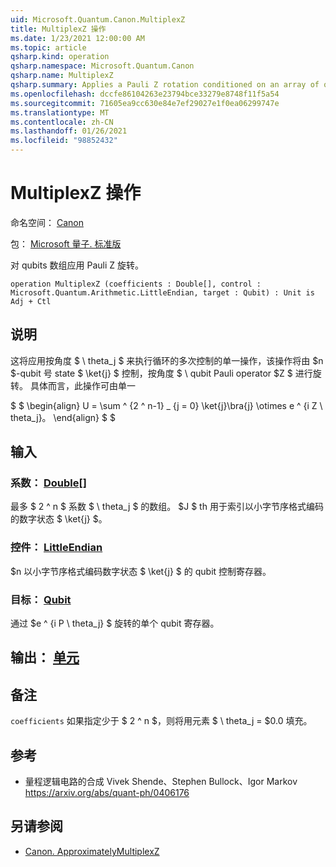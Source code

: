 ```yaml
---
uid: Microsoft.Quantum.Canon.MultiplexZ
title: MultiplexZ 操作
ms.date: 1/23/2021 12:00:00 AM
ms.topic: article
qsharp.kind: operation
qsharp.namespace: Microsoft.Quantum.Canon
qsharp.name: MultiplexZ
qsharp.summary: Applies a Pauli Z rotation conditioned on an array of qubits.
ms.openlocfilehash: dccfe86104263e23794bce33279e8748f11f5a54
ms.sourcegitcommit: 71605ea9cc630e84e7ef29027e1f0ea06299747e
ms.translationtype: MT
ms.contentlocale: zh-CN
ms.lasthandoff: 01/26/2021
ms.locfileid: "98852432"
---
```

# <a name="multiplexz-operation"></a>MultiplexZ 操作

命名空间： [Canon](xref:Microsoft.Quantum.Canon)

包： [Microsoft 量子. 标准版](https://nuget.org/packages/Microsoft.Quantum.Standard)


对 qubits 数组应用 Pauli Z 旋转。

```qsharp
operation MultiplexZ (coefficients : Double[], control : Microsoft.Quantum.Arithmetic.LittleEndian, target : Qubit) : Unit is Adj + Ctl
```


## <a name="description"></a>说明

这将应用按角度 $ \ theta_j $ 来执行循环的多次控制的单一操作，该操作将由 $n $-qubit 号 state $ \ket{j} $ 控制，按角度 $ \ qubit Pauli operator $Z $ 进行旋转。
具体而言，此操作可由单一

$ $ \begin{align} U = \sum ^ {2 ^ n-1} _ {j = 0} \ket{j}\bra{j} \otimes e ^ {i Z \ theta_j}。
\end{align} $ $

## <a name="input"></a>输入

### <a name="coefficients--double"></a>系数： [Double](xref:microsoft.quantum.lang-ref.double)[]

最多 $ 2 ^ n $ 系数 $ \ theta_j $ 的数组。 $J $ th 用于索引以小字节序格式编码的数字状态 $ \ket{j} $。


### <a name="control--littleendian"></a>控件： [LittleEndian](xref:Microsoft.Quantum.Arithmetic.LittleEndian)

$n 以小字节序格式编码数字状态 $ \ket{j} $ 的 qubit 控制寄存器。


### <a name="target--qubit"></a>目标： [Qubit](xref:microsoft.quantum.lang-ref.qubit)

通过 $e ^ {i P \ theta_j} $ 旋转的单个 qubit 寄存器。



## <a name="output--unit"></a>输出： [单元](xref:microsoft.quantum.lang-ref.unit)



## <a name="remarks"></a>备注

`coefficients` 如果指定少于 $ 2 ^ n $，则将用元素 $ \ theta_j = $0.0 填充。

## <a name="references"></a>参考

- 量程逻辑电路的合成 Vivek Shende、Stephen Bullock、Igor Markov https://arxiv.org/abs/quant-ph/0406176

## <a name="see-also"></a>另请参阅

- [Canon. ApproximatelyMultiplexZ](xref:Microsoft.Quantum.Canon.ApproximatelyMultiplexZ)